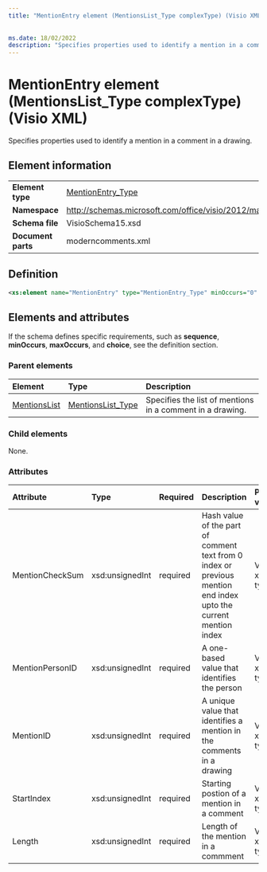 ```yaml
---
title: "MentionEntry element (MentionsList_Type complexType) (Visio XML)"
 
 
ms.date: 18/02/2022
description: "Specifies properties used to identify a mention in a comment in a drawing."
---
```


# MentionEntry element (MentionsList_Type complexType) (Visio XML)

Specifies properties used to identify a mention in a comment in a drawing.
  
## Element information

|||
|:-----|:-----|
|**Element type** <br/> |[MentionEntry_Type](mentionentry_type-complextypevisio-xml.md) <br/> |
|**Namespace** <br/> |http://schemas.microsoft.com/office/visio/2012/main  <br/> |
|**Schema file** <br/> |VisioSchema15.xsd  <br/> |
|**Document parts** <br/> |moderncomments.xml  <br/> |
   
## Definition

```XML
<xs:element name="MentionEntry" type="MentionEntry_Type" minOccurs="0" maxOccurs="unbounded" />
```

## Elements and attributes

If the schema defines specific requirements, such as **sequence**, **minOccurs**, **maxOccurs**, and **choice**, see the definition section. 
  
### Parent elements

|**Element**|**Type**|**Description**|
|:-----|:-----|:-----|
|[MentionsList](mentionslist-element-moderncommententry_Type-complextypevisio-xml.md) <br/> |[MentionsList_Type](mentionslist_type-complextypevisio-xml.md) <br/> |Specifies the list of mentions in a comment in a drawing. |
   
### Child elements

None.
  
### Attributes

|**Attribute**|**Type**|**Required**|**Description**|**Possible values**|
|:-----|:-----|:-----|:-----|:-----|
|MentionCheckSum  <br/> |xsd:unsignedInt  <br/> |required  <br/> |Hash value of the part of comment text from 0 index or previous mention end index upto the current mention index|Values of the xsd:unsignedInt type. |
|MentionPersonID  <br/> |xsd:unsignedInt  <br/> |required  <br/> | A one-based value that identifies the person|Values of the xsd:unsignedInt type. |
|MentionID  <br/> |xsd:unsignedInt  <br/> |required  <br/> |A unique value that identifies a mention in the comments in a drawing|Values of the xsd:unsignedInt type. |
|StartIndex  <br/> |xsd:unsignedInt  <br/> |required  <br/> |Starting postion of a mention in a comment |Values of the xsd:unsignedInt type. |
|Length  <br/> |xsd:unsignedInt  <br/> |required  <br/> | Length of the mention in a commment|Values of the xsd:unsignedInt type. |
   


